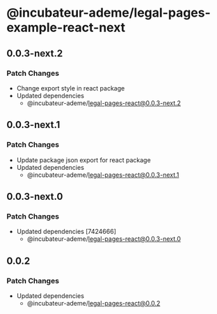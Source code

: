 # @incubateur-ademe/legal-pages-example-react-next

## 0.0.3-next.2

### Patch Changes

- Change export style in react package
- Updated dependencies
  - @incubateur-ademe/legal-pages-react@0.0.3-next.2

## 0.0.3-next.1

### Patch Changes

- Update package json export for react package
- Updated dependencies
  - @incubateur-ademe/legal-pages-react@0.0.3-next.1

## 0.0.3-next.0

### Patch Changes

- Updated dependencies [7424666]
  - @incubateur-ademe/legal-pages-react@0.0.3-next.0

## 0.0.2

### Patch Changes

- Updated dependencies
  - @incubateur-ademe/legal-pages-react@0.0.2
